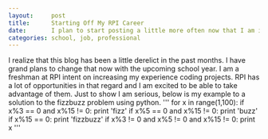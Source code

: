 ```yaml
---
layout:     post
title:      Starting Off My RPI Career
date:       I plan to start posting a little more often now that I am in college.
categories: school, job, professional
---
```


I realize that this blog has been a little derelict in the past months. I have grand plans to change that now with the upcoming school year. I am a freshman at RPI intent on increasing my experience coding projects.
RPI has a lot of opportunities in that regard and I am excited to be able to take advantage of them. Just to show I am serious, below is my example to a solution to the fizzbuzz problem using python.
'''
for x in range(1,100):
    if x%3 == 0 and x%15 != 0:
        print 'fizz'
    if x%5 == 0 and x%15 != 0:
        print 'buzz'
    if x%15 == 0:
        print 'fizzbuzz'
    if x%3 != 0 and x%5 != 0 and x%15 != 0:
        print x
'''